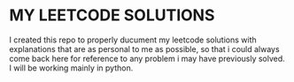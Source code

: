 # MY LEETCODE SOLUTIONS

I created this repo to properly ducument my leetcode solutions with explanations that are as personal to me as possible, so that i could always come back here for reference to any problem i may have previously solved. I will be working mainly in python.

